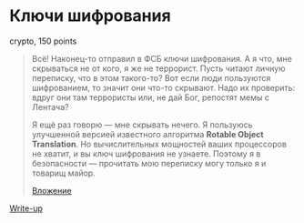 # Ключи шифрования

crypto, 150 points

> Всё! Наконец-то отправил в ФСБ ключи шифрования. А я что, мне скрываться не от кого,
> я же не террорист. Пусть читают личную переписку, что в этом такого-то? Вот если люди
> пользуются шифрованием, то значит они что-то скрывают. Надо их проверить: вдруг они там 
> террористы или, не дай Бог, репостят мемы с Лентача?
> 
> Я ещё раз говорю — мне скрывать нечего. Я пользуюсь улучшенной версией известного алгоритма
> **Rotable  Object Translation**. Но вычислительных мощностей ваших процессоров не хватит, и 
> вы ключ шифрования не узнаете. Поэтому я в безопасности — прочитать мою переписку могу только 
> я и товарищ майор.
>
> [Вложение](public/encrypted.bin)

[Write-up](WRITEUP.md)
